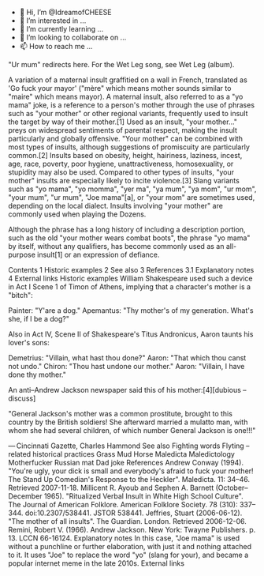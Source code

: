 - 👋 Hi, I’m @IdreamofCHEESE
- 👀 I’m interested in ...
- 🌱 I’m currently learning ...
- 💞️ I’m looking to collaborate on ...
- 📫 How to reach me ...

<!---
IdreamofCHEESE/IdreamofCHEESE is a ✨ special ✨ repository because its `README.md` (this file) appears on your GitHub profile.
You can click the Preview link to take a look at your changes.
--->
"Ur mum" redirects here. For the Wet Leg song, see Wet Leg (album).

A variation of a maternal insult graffitied on a wall in French, translated as 'Go fuck your mayor' ("mère" which means mother sounds similar to "maire" which means mayor).
A maternal insult, also referred to as a "yo mama" joke, is a reference to a person's mother through the use of phrases such as "your mother" or other regional variants, frequently used to insult the target by way of their mother.[1] Used as an insult, "your mother..." preys on widespread sentiments of parental respect, making the insult particularly and globally offensive. "Your mother" can be combined with most types of insults, although suggestions of promiscuity are particularly common.[2] Insults based on obesity, height, hairiness, laziness, incest, age, race, poverty, poor hygiene, unattractiveness, homosexuality, or stupidity may also be used. Compared to other types of insults, "your mother" insults are especially likely to incite violence.[3] Slang variants such as "yo mama", "yo momma", "yer ma", "ya mum", "ya mom", "ur mom", "your mum", "ur mum", "Joe mama"[a], or "your mom" are sometimes used, depending on the local dialect. Insults involving "your mother" are commonly used when playing the Dozens.

Although the phrase has a long history of including a description portion, such as the old "your mother wears combat boots", the phrase "yo mama" by itself, without any qualifiers, has become commonly used as an all-purpose insult[1] or an expression of defiance.


Contents
1	Historic examples
2	See also
3	References
3.1	Explanatory notes
4	External links
Historic examples
William Shakespeare used such a device in Act I Scene 1 of Timon of Athens, implying that a character's mother is a "bitch":

Painter: "Y'are a dog."
Apemantus: "Thy mother's of my generation. What's she, if I be a dog?"

Also in Act IV, Scene II of Shakespeare's Titus Andronicus, Aaron taunts his lover's sons:

Demetrius: "Villain, what hast thou done?"
Aaron: "That which thou canst not undo."
Chiron: "Thou hast undone our mother."
Aaron: "Villain, I have done thy mother."

An anti–Andrew Jackson newspaper said this of his mother:[4][dubious – discuss]

"General Jackson's mother was a common prostitute, brought to this country by the British soldiers! She afterward married a mulatto man, with whom she had several children, of which number General Jackson is one!!!"

— Cincinnati Gazette, Charles Hammond
See also
Fighting words
Flyting – related historical practices
Grass Mud Horse
Maledicta
Maledictology
Motherfucker
Russian mat
Dad joke
References
 Andrew Conway (1994). "You're ugly, your dick is small and everybody's afraid to fuck your mother! The Stand Up Comedian's Response to the Heckler". Maledicta. 11: 34–46. Retrieved 2007-11-18.
 Millicent R. Ayoub and Sephen A. Barnett (October–December 1965). "Ritualized Verbal Insult in White High School Culture". The Journal of American Folklore. American Folklore Society. 78 (310): 337–344. doi:10.2307/538441. JSTOR 538441.
 Jeffries, Stuart (2006-06-12). "The mother of all insults". The Guardian. London. Retrieved 2006-12-06.
 Remini, Robert V. (1966). Andrew Jackson. New York: Twayne Publishers. p. 13. LCCN 66-16124.
Explanatory notes
 In this case, "Joe mama" is used without a punchline or further elaboration, with just it and nothing attached to it. It uses "Joe" to replace the word "yo" (slang for your), and became a popular internet meme in the late 2010s.
External links
